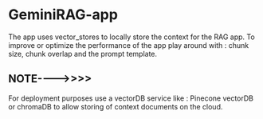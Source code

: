 # GeminiRAG-app
The app uses vector_stores to locally store the context for the RAG app.
To improve or optimize the performance of the app play around with : chunk size, chunk overlap and the prompt template.

## NOTE---->>>>
For deployment purposes use a vectorDB service like : Pinecone vectorDB or chromaDB to allow storing of context documents on the cloud.
